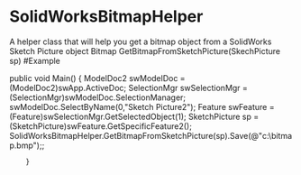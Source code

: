 # SolidWorksBitmapHelper
A helper class that will help you get a bitmap object from a SolidWorks Sketch Picture object
Bitmap GetBitmapFromSketchPicture(SkechPicture sp)
#Example

  public void Main()
        {
            ModelDoc2 swModelDoc = (ModelDoc2)swApp.ActiveDoc;
            SelectionMgr swSelectionMgr = (SelectionMgr)swModelDoc.SelectionManager;
            swModelDoc.SelectByName(0,"Sketch Picture2"); 
            Feature swFeature = (Feature)swSelectionMgr.GetSelectedObject(1);
            SketchPicture sp = (SketchPicture)swFeature.GetSpecificFeature2();
            SolidWorksBitmapHelper.GetBitmapFromSketchPicture(sp).Save(@"c:\bitmap.bmp");;
            
        }
